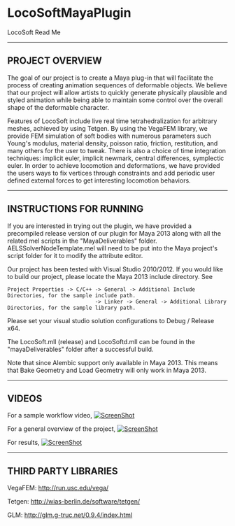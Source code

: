 LocoSoftMayaPlugin
==================
LocoSoft Read Me

-------------------------------------------------------------------------------
PROJECT OVERVIEW
-------------------------------------------------------------------------------
The goal of our project is to create a Maya plug-in that will facilitate the process of creating animation sequences of deformable objects. 
We believe that our project will allow artists to quickly generate physically plausible and styled animation while being able to maintain 
some control over the overall shape of the deformable character.

Features of LocoSoft include live real time tetrahedralization for arbitrary meshes, achieved by using Tetgen. By using the VegaFEM library,
we provide FEM simulation of soft bodies with numerous parameters such Young's modulus, material density, poisson ratio, friction, restitution,
and many others for the user to tweak. There is also a choice of time integration techniques: implicit euler, implicit newmark, central differences,
symplectic euler. In order to achieve locomotion and deformations, we have provided the users ways to fix vertices through constraints and add periodic
user defined external forces to get interesting locomotion behaviors.

-------------------------------------------------------------------------------
INSTRUCTIONS FOR RUNNING
-------------------------------------------------------------------------------
If you are interested in trying out the plugin, we have provided a precompiled release version of our plugin for Maya 2013 along with all the 
related mel scripts in the "MayaDeliverables" folder. 
AELSSolverNodeTemplate.mel will need to be put into the Maya project's script folder 
for it to modify the attribute editor.

Our project has been tested with Visual Studio 2010/2012. If you would like to build our project, please locate the Maya 2013 include directory.
See 

    Project Properties -> C/C++ -> General -> Additional Include Directories, for the sample include path.
                                -> Linker -> General -> Additional Library Directories, for the sample library path.

Please set your visual studio solution configurations to Debug / Release x64.

The LocoSoft.mll (release) and LocoSoftd.mll can be found in the "mayaDeliverables" folder after a successful build.

Note that since Alembic support only available in Maya 2013. This means that Bake Geometry and Load Geometry will only work in Maya 2013.

-------------------------------------------------------------------------------
VIDEOS
-------------------------------------------------------------------------------
For a sample workflow video,
[![ScreenShot](https://raw.github.com/vimanyu/LocoSoftMayaPlugin/master/images/videoLink2.png)](http://youtu.be/_MVScjAs3-o)

For a general overview of the project,
[![ScreenShot](https://raw.github.com/vimanyu/LocoSoftMayaPlugin/master/images/videoLink3.png)](http://youtu.be/9maF-S3pmAI)

For results,
[![ScreenShot](https://raw.github.com/vimanyu/LocoSoftMayaPlugin/master/images/videoLink1.png)](http://youtu.be/jITIfyKzRcc)

-------------------------------------------------------------------------------
THIRD PARTY LIBRARIES
-------------------------------------------------------------------------------
VegaFEM: http://run.usc.edu/vega/

Tetgen: http://wias-berlin.de/software/tetgen/

GLM: http://glm.g-truc.net/0.9.4/index.html



